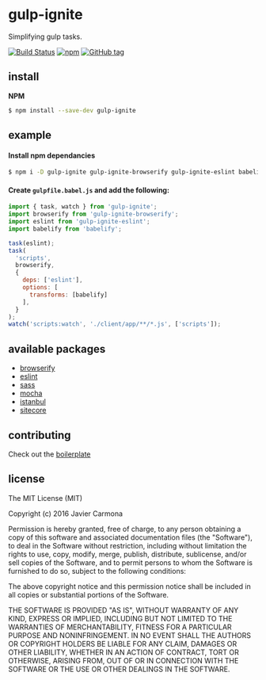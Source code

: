# gulp-ignite
Simplifying gulp tasks.

[![Build Status](https://travis-ci.org/jscarmona/gulp-ignite.svg?branch=master)](https://travis-ci.org/jscarmona/gulp-ignite)
[![npm](https://img.shields.io/npm/dt/gulp-ignite.svg?maxAge=2592000)]()
[![GitHub tag](https://img.shields.io/github/release/jscarmona/gulp-ignite.svg?maxAge=2592000)]()

## install

**NPM**

```bash
$ npm install --save-dev gulp-ignite
```

## example

#### Install npm dependancies

```bash
$ npm i -D gulp-ignite gulp-ignite-browserify gulp-ignite-eslint babelify
```

#### Create `gulpfile.babel.js` and add the following:

```js
import { task, watch } from 'gulp-ignite';
import browserify from 'gulp-ignite-browserify';
import eslint from 'gulp-ignite-eslint';
import babelify from 'babelify';

task(eslint);
task(
  'scripts',
  browserify,
  {
    deps: ['eslint'],
    options: [
      transforms: [babelify]
    ],
  }
);
watch('scripts:watch', './client/app/**/*.js', ['scripts']);
```

## available packages

* [browserify](https://github.com/jscarmona/gulp-ignite-browserify)
* [eslint](https://github.com/jscarmona/gulp-ignite-eslint)
* [sass](https://github.com/jscarmona/gulp-ignite-sass)
* [mocha](https://github.com/jscarmona/gulp-ignite-mocha)
* [istanbul](https://github.com/jscarmona/gulp-ignite-istanbul)
* [sitecore](https://github.com/jscarmona/gulp-ignite-sitecore)

## contributing

Check out the [boilerplate](https://github.com/jscarmona/gulp-ignite-task-boilerplate)

## license

The MIT License (MIT)

Copyright (c) 2016 Javier Carmona

Permission is hereby granted, free of charge, to any person obtaining a copy
of this software and associated documentation files (the "Software"), to deal
in the Software without restriction, including without limitation the rights
to use, copy, modify, merge, publish, distribute, sublicense, and/or sell
copies of the Software, and to permit persons to whom the Software is
furnished to do so, subject to the following conditions:

The above copyright notice and this permission notice shall be included in
all copies or substantial portions of the Software.

THE SOFTWARE IS PROVIDED "AS IS", WITHOUT WARRANTY OF ANY KIND, EXPRESS OR
IMPLIED, INCLUDING BUT NOT LIMITED TO THE WARRANTIES OF MERCHANTABILITY,
FITNESS FOR A PARTICULAR PURPOSE AND NONINFRINGEMENT. IN NO EVENT SHALL THE
AUTHORS OR COPYRIGHT HOLDERS BE LIABLE FOR ANY CLAIM, DAMAGES OR OTHER
LIABILITY, WHETHER IN AN ACTION OF CONTRACT, TORT OR OTHERWISE, ARISING FROM,
OUT OF OR IN CONNECTION WITH THE SOFTWARE OR THE USE OR OTHER DEALINGS IN
THE SOFTWARE.
